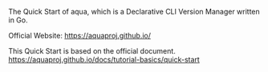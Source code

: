 The Quick Start of aqua, which is a Declarative CLI Version Manager written in Go.

Official Website: https://aquaproj.github.io/

This Quick Start is based on the official document. https://aquaproj.github.io/docs/tutorial-basics/quick-start
